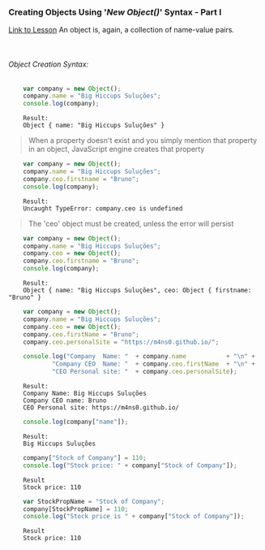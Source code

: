 ### Creating Objects Using '*New Object()*' Syntax - Part I
[Link to Lesson](https://www.coursera.org/learn/html-css-javascript-for-web-developers/lecture/JEVy8/lecture-45-part-1-creating-objects-using-new-object-syntax)
An object is, again, a collection of name-value pairs.

<br>

###### Object Creation Syntax:

```js
    var company = new Object();
    company.name = "Big Hiccups Suluções";
    console.log(company);
```
        Result:
        Object { name: "Big Hiccups Suluções" }


> When a property doesn't exist and you simply mention that 
> property in an object, JavaScript engine creates that property

```js
    var company = new Object();
    company.name = "Big Hiccups Suluções";
    company.ceo.firstname = "Bruno";
    console.log(company);
```

        Result:
        Uncaught TypeError: company.ceo is undefined

> The 'ceo' object  must be created, unless the error will persist

```js
    var company = new Object();
    company.name = "Big Hiccups Suluções";
    company.ceo = new Object();
    company.ceo.firstname = "Bruno";
    console.log(company);
```

        Result:
        Object { name: "Big Hiccups Suluções", ceo: Object { firstname: "Bruno" }



```js
    var company = new Object();
    company.name = "Big Hiccups Suluções";
    company.ceo = new Object();
    company.ceo.firstName = "Bruno";
    company.ceo.personalSite = "https://m4ns0.github.io/";

    console.log("Company  Name: "  + company.name           + "\n" +
            "Company CEO  Name: "  + company.ceo.firstName  + "\n" +
            "CEO Personal site: "  + company.ceo.personalSite);
```
        Result:
        Company Name: Big Hiccups Suluções
        Company CEO name: Bruno
        CEO Personal site: https://m4ns0.github.io/


```js
    console.log(company["name"]);
```
        Result:
        Big Hiccups Suluções

```js
    company["Stock of Company"] = 110;
    console.log("Stock price: " + company["Stock of Company"]);
```
        Result
        Stock price: 110

```js
    var StockPropName = "Stock of Company";
    company[StockPropName] = 110;
    console.log("Stock price is " + company["Stock of Company"]);
```
        Result
        Stock price: 110

```js

```